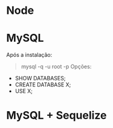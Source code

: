 # Node

# MySQL
Após a instalação:
> mysql -q -u root -p
>Opções:
- SHOW DATABASES;
- CREATE DATABASE X;
- USE X;

# MySQL + Sequelize
